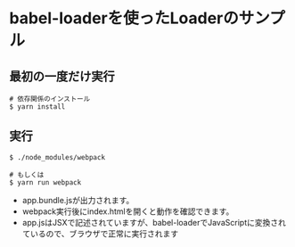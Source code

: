 # babel-loaderを使ったLoaderのサンプル

## 最初の一度だけ実行

```console
# 依存関係のインストール
$ yarn install
```

## 実行

```console
$ ./node_modules/webpack

# もしくは
$ yarn run webpack
```

- app.bundle.jsが出力されます。
- webpack実行後にindex.htmlを開くと動作を確認できます。
- app.jsはJSXで記述されていますが、babel-loaderでJavaScriptに変換されているので、ブラウザで正常に実行されます
